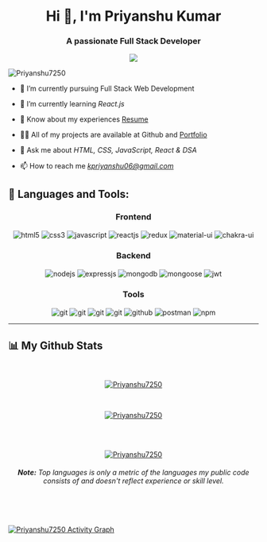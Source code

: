 <h1 align="center">Hi 👋, I'm Priyanshu Kumar</h1>
<h3 align="center">A passionate Full Stack Developer </h3>

<!-- Typing SVG by DenverCoder1 - https://github.com/DenverCoder1/readme-typing-svg -->
<p align="center">
  <a href="https://github.com/DenverCoder1/readme-typing-svg">
    <img src="https://readme-typing-svg.demolab.com/?lines=hi! My self Priyanshu; I am a Full-stack%20web%20developer 👨🏻‍💻; Curious%20to%20learn%20new%20things !&font=Fira%20Code&center=true&width=440&height=45&color=#37bcf7&vCenter=true&size=22&pause=1000"></a>
</p>





<p align="left"> <img src="https://komarev.com/ghpvc/?username=Priyanshu7250&label=Profile%20views&color=0e75b6&style=flat" alt="Priyanshu7250" /> </p>
<!-- 
<p align="left"> <a href="https://twitter.com/....." target="blank"><img src="https://img.shields.io/twitter/follow/https://twitter.com/Priyans25941223?logo=twitter&style=for-the-badge" alt=".." /></a> </p> -->

- 🔭 I’m currently pursuing Full Stack Web Development

- 🌱 I’m currently learning *React.js*

- 📄 Know about my experiences [Resume](https://drive.google.com/file/d/1Z3Lx3iwvCk23KzAw3wyanRXneL3IWVKO/view?usp=share_link)

- 👨‍💻 All of my projects are available at Github and [Portfolio](https://priyanshu7250.github.io/)

- 💬 Ask me about *HTML, CSS, JavaScript, React & DSA*

- 📫 How to reach me *kpriyanshu06@gmail.com*



<!-- <hr />

<h3 align="center">Connect with me:</h3>
<p align="center">
<a href="https://twitter.com/......" target="blank"><img align="center" src="https://twitter.com/Priyans25941223" alt="priyanshu pandey" height="30" width="40" /></a>
<a href="https://www.linkedin.com/in/priyanshu-k-425117156/" target="blank"><img align="center" src="" alt="Priyanshu7250" height="30" width="40" /></a>
</p>

<hr />
 -->
## 🚀 Languages and Tools:
<div align="center">
 
 <div align="center"><h3 align="center">Frontend</h3>
<img src="https://img.shields.io/badge/html5-%23E34F26.svg?style=for-the-badge&logo=html5&logoColor=white" align="center" alt="html5">
<img src = "https://img.shields.io/badge/css3-%231572B6.svg?style=for-the-badge&logo=css3&logoColor=white" align="center" alt="css3">
<img src ="https://img.shields.io/badge/javascript-%23323330.svg?style=for-the-badge&logo=javascript&logoColor=%23F7DF1E" align="center" alt="javascript">
<img src="https://img.shields.io/badge/React-20232A?style=for-the-badge&logo=react&logoColor=61DAFB"  align="center" alt="reactjs" />
<img src="https://img.shields.io/badge/Redux-593D88?style=for-the-badge&logo=redux&logoColor=white"  align="center" alt="redux" />
<img src="https://img.shields.io/badge/Material%20UI-007FFF?style=for-the-badge&logo=mui&logoColor=white"  align="center" alt="material-ui"/>
<img src = "https://img.shields.io/badge/chakra ui-%234ED1C5.svg?style=for-the-badge&logo=chakraui&logoColor=white" align="center" alt="chakra-ui"/>
</div>
  <div align="center"><h3 align="center">Backend</h3> 
<img src="https://img.shields.io/badge/Node.js-339933?style=for-the-badge&logo=nodedotjs&logoColor=white" align="center" alt="nodejs" />
<img src="https://img.shields.io/badge/Express.js-000000?style=for-the-badge&logo=express&logoColor=white" align="center" alt="expressjs"/>
<img src="https://img.shields.io/badge/MongoDB-4EA94B?style=for-the-badge&logo=mongodb&logoColor=white" align="center" alt="mongodb"/>
<img src="https://img.shields.io/badge/mongoose-%2300f.svg?style=for-the-badge&logo=fastify&logoColor=white" align="center" alt="mongoose"/>
   <img src="https://img.shields.io/badge/JWT-black?style=for-the-badge&logo=JSON%20web%20tokens" align="center" alt="jwt"/>
 </div>
  <div align="center"><h3 align="center">Tools</h3> 
   <img src="https://img.shields.io/badge/heroku-%23430098.svg?style=for-the-badge&logo=heroku&logoColor=white" align="center" alt="git"/>
   <img src="https://img.shields.io/badge/netlify-%23000000.svg?style=for-the-badge&logo=netlify&logoColor=#00C7B7" align="center" alt="git"/>
   <img src="https://img.shields.io/badge/vercel-%23000000.svg?style=for-the-badge&logo=vercel&logoColor=whit" align="center" alt="git"/>
   <img src="https://img.shields.io/badge/Git-f44d27?style=for-the-badge&logo=git&logoColor=white"  align="center" alt="git"/>
<img src="https://img.shields.io/badge/GitHub-100000?style=for-the-badge&logo=github&logoColor=white"  align="center" alt="github"/>
<img src ="https://img.shields.io/badge/Postman-FF6C37?style=for-the-badge&logo=postman&logoColor=white" align="center" alt="postman">
<img src = "https://img.shields.io/badge/NPM-%23000000.svg?style=for-the-badge&logo=npm&logoColor=white" align="center" alt="npm">
   <br/>
 </div>
</div>

<!-- <h3 align="center">Languages and Tools:</h3>
<p align="center"> <a href="https://www.w3schools.com/css/" target="_blank" rel="noreferrer"> <img src="https://raw.githubusercontent.com/devicons/devicon/master/icons/css3/css3-original-wordmark.svg" alt="css3" width="40" height="40"/> </a> <a href="https://www.w3.org/html/" target="_blank" rel="noreferrer"> <img src="https://raw.githubusercontent.com/devicons/devicon/master/icons/html5/html5-original-wordmark.svg" alt="html5" width="40" height="40"/> </a> <a href="https://developer.mozilla.org/en-US/docs/Web/JavaScript" target="_blank" rel="noreferrer"> <img src="https://raw.githubusercontent.com/devicons/devicon/master/icons/javascript/javascript-original.svg" alt="javascript" width="40" height="40"/> </a> <a href="https://www.mongodb.com/" target="_blank" rel="noreferrer"> <img src="https://raw.githubusercontent.com/devicons/devicon/master/icons/mongodb/mongodb-original-wordmark.svg" alt="mongodb" width="40" height="40"/> </a> <a href="https://nodejs.org" target="_blank" rel="noreferrer"> <img src="https://raw.githubusercontent.com/devicons/devicon/master/icons/nodejs/nodejs-original-wordmark.svg" alt="nodejs" width="40" height="40"/> </a> <a href="https://postman.com" target="_blank" rel="noreferrer"> <img src="https://www.vectorlogo.zone/logos/getpostman/getpostman-icon.svg" alt="postman" width="40" height="40"/> </a> <a href="https://reactjs.org/" target="_blank" rel="noreferrer"> <img src="https://raw.githubusercontent.com/devicons/devicon/master/icons/react/react-original-wordmark.svg" alt="react" width="40" height="40"/> </a> <a href="https://www.typescriptlang.org/" target="_blank" rel="noreferrer"> <img src="https://raw.githubusercontent.com/devicons/devicon/master/icons/typescript/typescript-original.svg" alt="typescript" width="40" height="40"/> </a> </p> -->

<hr />

## 📊 My Github Stats
   <br/>   
    <p align="center">      
  <a href="https://github.com/Priyanshu7250/github-readme-stats"><img alt="Priyanshu7250" Top Languages" src="https://github-readme-stats.vercel.app/api/top-langs/?username=Priyanshu7250&langs_count=8&count_private=true&layout=compact&theme=react&hide_border=true&bg_color=0D1117" /></a>
      </p>      
     <br/>
   <p align="center">
    <a href="https://github.com/Priyanshu7250/github-readme-streak-stats">
        <img title="🔥 Get streak stats for your profile at git.io/streak-stats" alt="Priyanshu7250" streak" src="https://github-readme-streak-stats.herokuapp.com/?user=Priyanshu7250&hide_border=true&theme=react&hide_border=true&bg_color=0D1117"/>
    </a>
</p>                                                                                                                                              

  <br/>
  <br/>
     <p align="center">                                                                                                 
    <a href="https://github.com/Priyanshu7250/github-readme-stats"><img alt="Priyanshu7250" Github Stats" src="https://github-readme-stats.vercel.app/api?username=Priyanshu7250&show_icons=true&locale=en&theme=react&hide_border=true&bg_color=0D1117" alt="Priyanshu7250" /></a>
    </p>                                                                 
 <h6 align="center"> <b>Note:</b> Top languages is only a metric of the languages my public code consists of and doesn't reflect experience or skill level.</h6>


<br/>
<br/>

<a href="https://github.com/Priyanshu7250/github-readme-activity-graph"><img alt="Priyanshu7250 Activity Graph" src="https://github-readme-activity-graph.cyclic.app/graph?username=Priyanshu7250&bg_color=0D1117&color=5BCDEC&line=5BCDEC&point=FFFFFF&hide_border=true" /></a>
<!--
<a href="https://github.com/Priyanshu7250/github-readme-activity-graph"><img alt="Priyanshu7250 Activity Graph" src="https://activity-graph.herokuapp.com/graph?username=Priyanshu7250&bg_color=0D1117&color=5BCDEC&line=5BCDEC&point=FFFFFF&hide_border=true" /></a>
-->
<br/>
<br/>

<!-- <p><img align="center" src="https://github-readme-stats.vercel.app/api/top-langs?username=Priyanshu7250&show_icons=true&locale=en&layout=compact" alt="Priyanshu7250" /></p>

<p>&nbsp;<img align="right" src="https://github-readme-stats.vercel.app/api?username=Priyanshu7250&show_icons=true&locale=en" alt="Priyanshu7250" /></p>

<p><img align="center" src="https://github-readme-streak-stats.herokuapp.com/?user=Priyanshu7250&" alt="Priyanshu7250" /></p> -->



